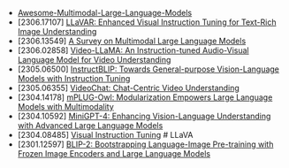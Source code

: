 
- [Awesome-Multimodal-Large-Language-Models](https://github.com/BradyFU/Awesome-Multimodal-Large-Language-Models)
- [2306.17107] [LLaVAR: Enhanced Visual Instruction Tuning for Text-Rich Image Understanding](https://arxiv.org/abs/2306.17107)
- [2306.13549] [A Survey on Multimodal Large Language Models](https://arxiv.org/abs/2306.13549)
- [2306.02858] [Video-LLaMA: An Instruction-tuned Audio-Visual Language Model for Video Understanding](https://arxiv.org/abs/2306.02858)
- [2305.06500] [InstructBLIP: Towards General-purpose Vision-Language Models with Instruction Tuning](https://arxiv.org/abs/2305.06500)
- [2305.06355] [VideoChat: Chat-Centric Video Understanding](https://arxiv.org/abs/2305.06355)
- [2304.14178] [mPLUG-Owl: Modularization Empowers Large Language Models with Multimodality](https://arxiv.org/abs/2304.14178)
- [2304.10592] [MiniGPT-4: Enhancing Vision-Language Understanding with Advanced Large Language Models](https://arxiv.org/abs/2304.10592)
- [2304.08485] [Visual Instruction Tuning](https://arxiv.org/abs/2304.08485) # LLaVA
- [2301.12597] [BLIP-2: Bootstrapping Language-Image Pre-training with Frozen Image Encoders and Large Language Models](https://arxiv.org/abs/2301.12597)
